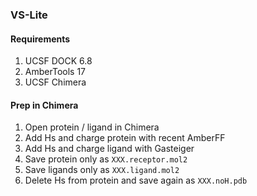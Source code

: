 ### VS-Lite

#### Requirements

1. UCSF DOCK 6.8
2. AmberTools 17
3. UCSF Chimera

#### Prep in Chimera

1. Open protein / ligand in Chimera
2. Add Hs and charge protein with recent AmberFF
3. Add Hs and charge ligand with Gasteiger
4. Save protein only as `XXX.receptor.mol2`
5. Save ligands only as `XXX.ligand.mol2`
6. Delete Hs from protein and save again as `XXX.noH.pdb`




